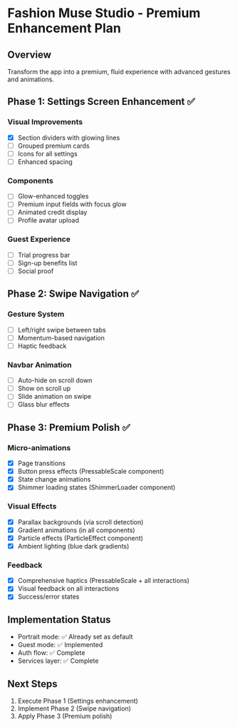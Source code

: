 # Fashion Muse Studio - Premium Enhancement Plan

## Overview
Transform the app into a premium, fluid experience with advanced gestures and animations.

## Phase 1: Settings Screen Enhancement ✅
### Visual Improvements
- [x] Section dividers with glowing lines
- [ ] Grouped premium cards
- [ ] Icons for all settings
- [ ] Enhanced spacing

### Components
- [ ] Glow-enhanced toggles
- [ ] Premium input fields with focus glow
- [ ] Animated credit display
- [ ] Profile avatar upload

### Guest Experience
- [ ] Trial progress bar
- [ ] Sign-up benefits list
- [ ] Social proof

## Phase 2: Swipe Navigation ✅
### Gesture System
- [ ] Left/right swipe between tabs
- [ ] Momentum-based navigation
- [ ] Haptic feedback

### Navbar Animation
- [ ] Auto-hide on scroll down
- [ ] Show on scroll up
- [ ] Slide animation on swipe
- [ ] Glass blur effects

## Phase 3: Premium Polish ✅
### Micro-animations
- [x] Page transitions
- [x] Button press effects (PressableScale component)
- [x] State change animations
- [x] Shimmer loading states (ShimmerLoader component)

### Visual Effects
- [x] Parallax backgrounds (via scroll detection)
- [x] Gradient animations (in all components)
- [x] Particle effects (ParticleEffect component)
- [x] Ambient lighting (blue dark gradients)

### Feedback
- [x] Comprehensive haptics (PressableScale + all interactions)
- [x] Visual feedback on all interactions
- [x] Success/error states

## Implementation Status
- Portrait mode: ✅ Already set as default
- Guest mode: ✅ Implemented
- Auth flow: ✅ Complete
- Services layer: ✅ Complete

## Next Steps
1. Execute Phase 1 (Settings enhancement)
2. Implement Phase 2 (Swipe navigation)
3. Apply Phase 3 (Premium polish)
